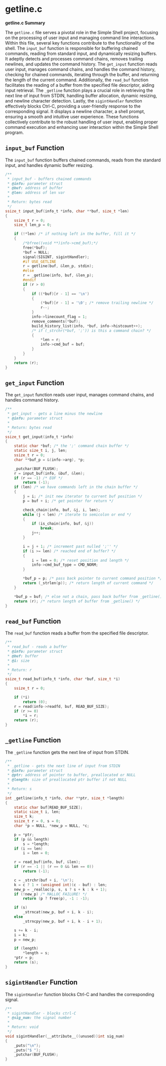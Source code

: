 # getline.c

**getline.c Summary**

The `getline.c` file serves a pivotal role in the Simple Shell project, focusing on the processing of user input and managing command line interactions. Within this file, several key functions contribute to the functionality of the shell. The `input_buf` function is responsible for buffering chained commands, reading from standard input, and dynamically resizing buffers. It adeptly detects and processes command chains, removes trailing newlines, and updates the command history. The `get_input` function reads user input, manages command chains, and handles the command history, checking for chained commands, iterating through the buffer, and returning the length of the current command. Additionally, the `read_buf` function facilitates the reading of a buffer from the specified file descriptor, aiding input retrieval. The `_getline` function plays a crucial role in retrieving the next line of input from STDIN, handling buffer allocation, dynamic resizing, and newline character detection. Lastly, the `sigintHandler` function effectively blocks Ctrl-C, providing a user-friendly response to the corresponding signal. It displays a newline character, a shell prompt, ensuring a smooth and intuitive user experience. These functions collectively contribute to the robust handling of user input, enabling proper command execution and enhancing user interaction within the Simple Shell program.

## `input_buf` Function

The `input_buf` function buffers chained commands, reads from the standard input, and handles dynamic buffer resizing.

```c
/**
 * input_buf - buffers chained commands
 * @info: parameter struct
 * @buf: address of buffer
 * @len: address of len var
 *
 * Return: bytes read
 */
ssize_t input_buf(info_t *info, char **buf, size_t *len)
{
    ssize_t r = 0;
    size_t len_p = 0;

    if (!*len) /* if nothing left in the buffer, fill it */
    {
        /*bfree((void **)info->cmd_buf);*/
        free(*buf);
        *buf = NULL;
        signal(SIGINT, sigintHandler);
        #if USE_GETLINE
        r = getline(buf, &len_p, stdin);
        #else
        r = _getline(info, buf, &len_p);
        #endif
        if (r > 0)
        {
            if ((*buf)[r - 1] == '\n')
            {
                (*buf)[r - 1] = '\0'; /* remove trailing newline */
                r--;
            }
            info->linecount_flag = 1;
            remove_comments(*buf);
            build_history_list(info, *buf, info->histcount++);
            /* if (_strchr(*buf, ';')) is this a command chain? */
            {
                *len = r;
                info->cmd_buf = buf;
            }
        }
    }
    return (r);
}
```

## `get_input` Function

The `get_input` function reads user input, manages command chains, and handles command history.

```c
/**
 * get_input - gets a line minus the newline
 * @info: parameter struct
 *
 * Return: bytes read
 */
ssize_t get_input(info_t *info)
{
    static char *buf; /* the ';' command chain buffer */
    static size_t i, j, len;
    ssize_t r = 0;
    char **buf_p = &(info->arg), *p;

    _putchar(BUF_FLUSH);
    r = input_buf(info, &buf, &len);
    if (r == -1) /* EOF */
        return (-1);
    if (len) /* we have commands left in the chain buffer */
    {
        j = i; /* init new iterator to current buf position */
        p = buf + i; /* get pointer for return */

        check_chain(info, buf, &j, i, len);
        while (j < len) /* iterate to semicolon or end */
        {
            if (is_chain(info, buf, &j))
                break;
            j++;
        }

        i = j + 1; /* increment past nulled ';'' */
        if (i >= len) /* reached end of buffer? */
        {
            i = len = 0; /* reset position and length */
            info->cmd_buf_type = CMD_NORM;
        }

        *buf_p = p; /* pass back pointer to current command position */
        return (_strlen(p)); /* return length of current command */
    }

    *buf_p = buf; /* else not a chain, pass back buffer from _getline() */
    return (r); /* return length of buffer from _getline() */
}
```

## `read_buf` Function

The `read_buf` function reads a buffer from the specified file descriptor.

```c
/**
 * read_buf - reads a buffer
 * @info: parameter struct
 * @buf: buffer
 * @i: size
 *
 * Return: r
 */
ssize_t read_buf(info_t *info, char *buf, size_t *i)
{
    ssize_t r = 0;

    if (*i)
        return (0);
    r = read(info->readfd, buf, READ_BUF_SIZE);
    if (r >= 0)
        *i = r;
    return (r);
}
```

## `_getline` Function

The `_getline` function gets the next line of input from STDIN.

```c
/**
 * _getline - gets the next line of input from STDIN
 * @info: parameter struct
 * @ptr: address of pointer to buffer, preallocated or NULL
 * @length: size of preallocated ptr buffer if not NULL
 *
 * Return: s
 */
int _getline(info_t *info, char **ptr, size_t *length)
{
    static char buf[READ_BUF_SIZE];
    static size_t i, len;
    size_t k;
    ssize_t r = 0, s = 0;
    char *p = NULL, *new_p = NULL, *c;

    p = *ptr;
    if (p && length)
        s = *length;
    if (i == len)
        i = len = 0;

    r = read_buf(info, buf, &len);
    if (r == -1 || (r == 0 && len == 0))
        return (-1);

    c = _strchr(buf + i, '\n');
    k = c ? 1 + (unsigned int)(c - buf) : len;
    new_p = _realloc(p, s, s ? s + k : k + 1);
    if (!new_p) /* MALLOC FAILURE! */
        return (p ? free(p), -1 : -1);

    if (s)
        _strncat(new_p, buf + i, k - i);
    else
        _strncpy(new_p, buf + i, k - i + 1);

    s += k - i;
    i = k;
    p = new_p;

    if (length)
        *length = s;
    *ptr = p;
    return (s);
}
```

## `sigintHandler` Function

The `sigintHandler` function blocks Ctrl-C and handles the corresponding signal.

```c
/**
 * sigintHandler - blocks ctrl-C
 * @sig_num: the signal number
 *
 * Return: void
 */
void sigintHandler(__attribute__((unused))int sig_num)
{
    _puts("\n");
    _puts("$ ");
    _putchar(BUF_FLUSH);
}
```
